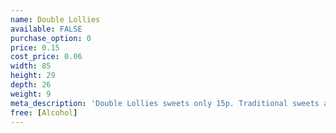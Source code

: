 ```yaml
---
name: Double Lollies
available: FALSE
purchase_option: 0
price: 0.15
cost_price: 0.06
width: 85
height: 29
depth: 26
weight: 9
meta_description: 'Double Lollies sweets only 15p. Traditional sweets and more at Humbugs Confectionery Store. Specialists in satisfying your sweet tooth!'
free: [Alcohol]
---
```

